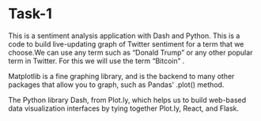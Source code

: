 # Task-1

This is a  sentiment analysis application with Dash and Python. This is a code  to build live-updating graph of Twitter sentiment for a term that we choose.We can use any term such as “Donald Trump” or any other popular term in Twitter. For this we will use the term “Bitcoin” .

Matplotlib is a fine graphing library, and is the backend to many other packages that allow you to graph, such as Pandas' .plot() method.

The Python library Dash, from Plot.ly, which helps us to build web-based data visualization interfaces by tying together Plot.ly, React, and Flask.




